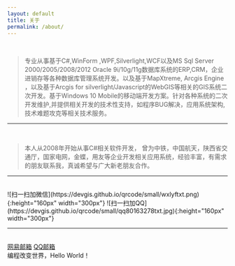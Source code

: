 ```yaml
---
layout: default
title: 关于
permalink: /about/
---
```


<br/>

> 专业从事基于C#,WinForm ,WPF,Silverlight,WCF以及MS Sql Server 2000/2005/2008/2012 Oracle 9i/10g/11g数据库系统的ERP,CRM，企业进销存等各种数据库管理系统开发。以及基于MapXtreme, Arcgis Engine ，以及基于Arcgis for silverlight/Javascript的WebGIS等相关的GIS系统二次开发。基于Windows 10 Mobile的移动端开发方案。针对各种系统的二次开发维护,并提供相关开发的技术性支持，如程序BUG解决，应用系统架构,技术难题攻克等相关技术服务。

<hr/>

<br/>

> 本人从2008年开始从事C#相关软件开发， 曾为中铁，中国航天，陕西省交通厅，国家电网，金蝶，用友等企业开发相关应用系统，经验丰富，有需求的朋友联系我，真诚希望与广大新老朋友合作。
 
<hr/>
<br/>

<span class="contacticon center">
	![扫一扫加微信](https://devgis.github.io/qrcode/small/wxlyftxt.png){:height="160px" width="300px"}
	![扫一扫加QQ](https://devgis.github.io/qrcode/small/qq80163278txt.jpg){:height="160px" width="300px"}
</span>

<hr/>
<br/>
<span class="contacticon center">
	<a href="mailto:devgis@163.com" title="发送邮件倒我的网易邮箱">网易邮箱<i class="fa fa-envelope-square"></i></a>
	<a href="mailto:devgis@qq.com" title="发送邮件倒我的QQ邮箱">QQ邮箱<i class="fa fa-envelope-square"></i></a>
</span>

<div class="col three caption">
	编程改变世界，Hello World！
</div>

